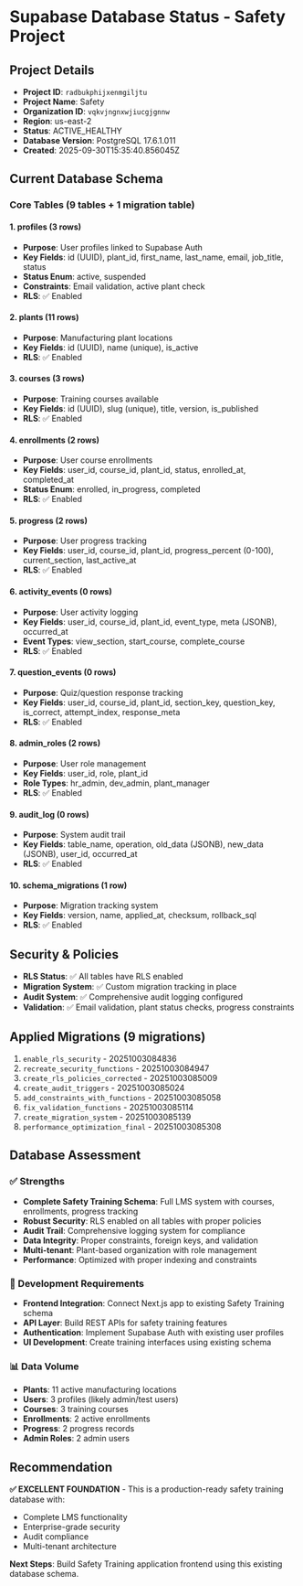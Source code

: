 # Supabase Database Status - Safety Project

## Project Details
- **Project ID**: `radbukphijxenmgiljtu`
- **Project Name**: Safety
- **Organization ID**: `vqkvjngnxwjiucgjgnnw`
- **Region**: us-east-2
- **Status**: ACTIVE_HEALTHY
- **Database Version**: PostgreSQL 17.6.1.011
- **Created**: 2025-09-30T15:35:40.856045Z

## Current Database Schema

### Core Tables (9 tables + 1 migration table)

#### 1. **profiles** (3 rows)
- **Purpose**: User profiles linked to Supabase Auth
- **Key Fields**: id (UUID), plant_id, first_name, last_name, email, job_title, status
- **Status Enum**: active, suspended
- **Constraints**: Email validation, active plant check
- **RLS**: ✅ Enabled

#### 2. **plants** (11 rows)
- **Purpose**: Manufacturing plant locations
- **Key Fields**: id (UUID), name (unique), is_active
- **RLS**: ✅ Enabled

#### 3. **courses** (3 rows)
- **Purpose**: Training courses available
- **Key Fields**: id (UUID), slug (unique), title, version, is_published
- **RLS**: ✅ Enabled

#### 4. **enrollments** (2 rows)
- **Purpose**: User course enrollments
- **Key Fields**: user_id, course_id, plant_id, status, enrolled_at, completed_at
- **Status Enum**: enrolled, in_progress, completed
- **RLS**: ✅ Enabled

#### 5. **progress** (2 rows)
- **Purpose**: User progress tracking
- **Key Fields**: user_id, course_id, plant_id, progress_percent (0-100), current_section, last_active_at
- **RLS**: ✅ Enabled

#### 6. **activity_events** (0 rows)
- **Purpose**: User activity logging
- **Key Fields**: user_id, course_id, plant_id, event_type, meta (JSONB), occurred_at
- **Event Types**: view_section, start_course, complete_course
- **RLS**: ✅ Enabled

#### 7. **question_events** (0 rows)
- **Purpose**: Quiz/question response tracking
- **Key Fields**: user_id, course_id, plant_id, section_key, question_key, is_correct, attempt_index, response_meta
- **RLS**: ✅ Enabled

#### 8. **admin_roles** (2 rows)
- **Purpose**: User role management
- **Key Fields**: user_id, role, plant_id
- **Role Types**: hr_admin, dev_admin, plant_manager
- **RLS**: ✅ Enabled

#### 9. **audit_log** (0 rows)
- **Purpose**: System audit trail
- **Key Fields**: table_name, operation, old_data (JSONB), new_data (JSONB), user_id, occurred_at
- **RLS**: ✅ Enabled

#### 10. **schema_migrations** (1 row)
- **Purpose**: Migration tracking system
- **Key Fields**: version, name, applied_at, checksum, rollback_sql
- **RLS**: ✅ Enabled

## Security & Policies
- **RLS Status**: ✅ All tables have RLS enabled
- **Migration System**: ✅ Custom migration tracking in place
- **Audit System**: ✅ Comprehensive audit logging configured
- **Validation**: ✅ Email validation, plant status checks, progress constraints

## Applied Migrations (9 migrations)
1. `enable_rls_security` - 20251003084836
2. `recreate_security_functions` - 20251003084947
3. `create_rls_policies_corrected` - 20251003085009
4. `create_audit_triggers` - 20251003085024
5. `add_constraints_with_functions` - 20251003085058
6. `fix_validation_functions` - 20251003085114
7. `create_migration_system` - 20251003085139
8. `performance_optimization_final` - 20251003085308

## Database Assessment

### ✅ Strengths
- **Complete Safety Training Schema**: Full LMS system with courses, enrollments, progress tracking
- **Robust Security**: RLS enabled on all tables with proper policies
- **Audit Trail**: Comprehensive logging system for compliance
- **Data Integrity**: Proper constraints, foreign keys, and validation
- **Multi-tenant**: Plant-based organization with role management
- **Performance**: Optimized with proper indexing and constraints

### 🔄 Development Requirements
- **Frontend Integration**: Connect Next.js app to existing Safety Training schema
- **API Layer**: Build REST APIs for safety training features
- **Authentication**: Implement Supabase Auth with existing user profiles
- **UI Development**: Create training interfaces using existing schema

### 📊 Data Volume
- **Plants**: 11 active manufacturing locations
- **Users**: 3 profiles (likely admin/test users)
- **Courses**: 3 training courses
- **Enrollments**: 2 active enrollments
- **Progress**: 2 progress records
- **Admin Roles**: 2 admin users

## Recommendation
**✅ EXCELLENT FOUNDATION** - This is a production-ready safety training database with:
- Complete LMS functionality
- Enterprise-grade security
- Audit compliance
- Multi-tenant architecture

**Next Steps**: Build Safety Training application frontend using this existing database schema.
